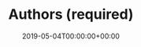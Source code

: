 ---
title: 'Authors (required)'
field: 'dc.contributor.author'
slug: 'dc-contributor-author'
description: 'None'
required: True
vocabulary: 'dc-contributor-author.txt'
date: '2019-05-04T00:00:00+00:00'
---